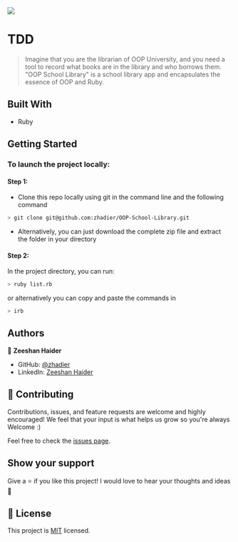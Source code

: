 <!-- @format -->

![](https://img.shields.io/badge/Microverse-blueviolet)

# TDD

> Imagine that you are the librarian of OOP University, and you need a tool to record what books are in the library and who borrows them. "OOP School Library" is a school library app and encapsulates the essence of OOP and Ruby.

## Built With

- Ruby

## Getting Started

### To launch the project locally:

#### Step 1:

- Clone this repo locally using git in the command line and the following command

 ```bash
 > git clone git@github.com:zhadier/OOP-School-Library.git
 ```

- Alternatively, you can just download the complete zip file and extract the folder in your directory

#### Step 2:

In the project directory, you can run:

```bash
> ruby list.rb
```

or alternatively you can copy and paste the commands in

```bash
> irb 
```

## Authors

👤 **Zeeshan Haider**

- GitHub: [@zhadier](https://github.com/zhadier)
- LinkedIn: [Zeeshan Haider](https://www.linkedin.com/in/zhadier39/)


## 🤝 Contributing

Contributions, issues, and feature requests are welcome and highly encouraged!
We feel that your input is what helps us grow so you're always Welcome :)

Feel free to check the [issues page](../../issues/).

## Show your support

Give a ⭐️ if you like this project!
I would love to hear your thoughts and ideas 🖤

## 📝 License

This project is [MIT](./MIT.md) licensed.
